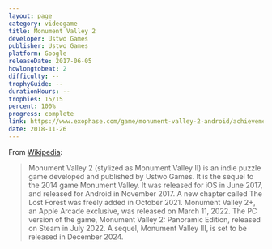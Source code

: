 ```yaml
---
layout: page
category: videogame
title: Monument Valley 2
developer: Ustwo Games
publisher: Ustwo Games
platform: Google
releaseDate: 2017-06-05
howlongtobeat: 2
difficulty: --
trophyGuide: --
durationHours: --
trophies: 15/15
percent: 100%
progress: complete
link: https://www.exophase.com/game/monument-valley-2-android/achievements/#1644034
date: 2018-11-26
---
```


From [Wikipedia](https://en.wikipedia.org/wiki/Monument_Valley_2):

> Monument Valley 2 (stylized as Monument Valley II) is an indie puzzle game developed and published by Ustwo Games. It is the sequel to the 2014 game Monument Valley. It was released for iOS in June 2017, and released for Android in November 2017. A new chapter called The Lost Forest was freely added in October 2021. Monument Valley 2+, an Apple Arcade exclusive, was released on March 11, 2022. The PC version of the game, Monument Valley 2: Panoramic Edition, released on Steam in July 2022. A sequel, Monument Valley III, is set to be released in December 2024.
